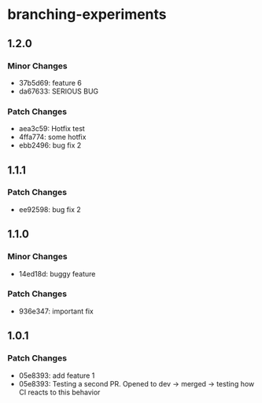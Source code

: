 # branching-experiments

## 1.2.0

### Minor Changes

- 37b5d69: feature 6
- da67633: SERIOUS BUG

### Patch Changes

- aea3c59: Hotfix test
- 4ffa774: some hotfix
- ebb2496: bug fix 2

## 1.1.1

### Patch Changes

- ee92598: bug fix 2

## 1.1.0

### Minor Changes

- 14ed18d: buggy feature

### Patch Changes

- 936e347: important fix

## 1.0.1

### Patch Changes

- 05e8393: add feature 1
- 05e8393: Testing a second PR. Opened to dev -> merged -> testing how CI reacts to this behavior
